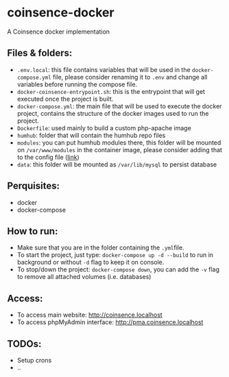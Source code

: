 # coinsence-docker
A Coinsence docker implementation

## Files & folders:

- `.env.local`: this file contains variables that will be used in the `docker-compose.yml` file, please consider renaming it to `.env` and change all variables before running the compose file.
- `docker-coinsence-entrypoint.sh`: this is the entrypoint that will get executed once the project is built.
- `docker-compose.yml`: the main file that will be used to execute the docker project, contains the structure of the docker images used to run the project.
- `Dockerfile`: used mainly to build a custom php-apache image
- `humhub`: folder that will contain the humhub repo files
- `modules`: you can put humhub modules there, this folder will be mounted on `/var/www/modules` in the container image, please consider adding that to the config file ([link](http://docs.humhub.org/dev-environment.html#external-modules-directory))
- `data`: this folder will be mounted as `/var/lib/mysql` to persist database

## Perquisites:

- docker
- docker-compose

## How to run:

- Make sure that you are in the folder containing the `.yml`file.
- To start the project, just type:
`docker-compose up -d --build` to run in background or without `-d` flag to keep it on console.
- To stop/down the project:
`docker-compose down`, you can add the `-v` flag to remove all attached volumes (i.e. databases)

## Access:

- To access main website: http://coinsence.localhost
- To access phpMyAdmin interface: http://pma.coinsence.localhost

## TODOs:

- Setup crons
- ..
